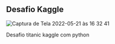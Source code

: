 ## Desafio Kaggle 

![Captura de Tela 2022-05-21 às 16 32 41](https://user-images.githubusercontent.com/94873104/169666637-39916326-6a9a-408a-b641-0bf92903aca0.png)

Desafio titanic kaggle com python
